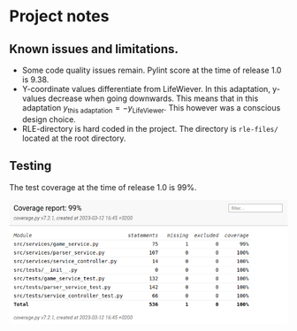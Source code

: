 # Project notes

## Known issues and limitations.

- Some code quality issues remain. Pylint score at the time of release 1.0 is 9.38.
- Y-coordinate values differentiate from LifeWiever. In this adaptation, y-values decrease when going downwards. This means that in this adaptation $y_{\text{this adaptation}} = -y_{\text{LifeViewer}}$. This however was a conscious design choice.
- RLE-directory is hard coded in the project. The directory is `rle-files/` located at the root directory.

## Testing

The test coverage at the time of release 1.0 is $99\%$.

![coverage-report](img/coverage-report.png)
